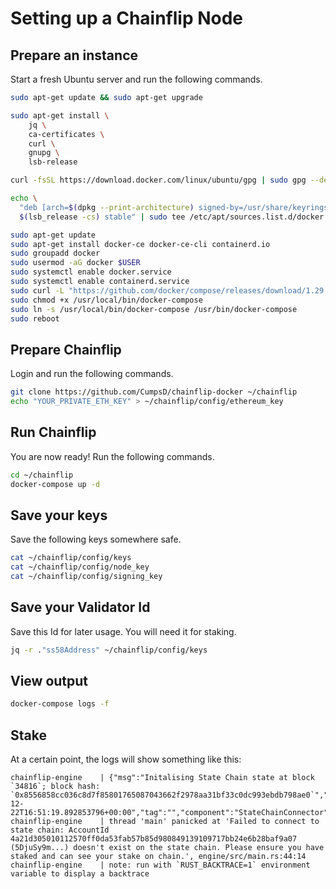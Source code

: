 # Setting up a Chainflip Node

## Prepare an instance

Start a fresh Ubuntu server and run the following commands.

```bash
sudo apt-get update && sudo apt-get upgrade

sudo apt-get install \
    jq \
    ca-certificates \
    curl \
    gnupg \
    lsb-release

curl -fsSL https://download.docker.com/linux/ubuntu/gpg | sudo gpg --dearmor -o /usr/share/keyrings/docker-archive-keyring.gpg

echo \
  "deb [arch=$(dpkg --print-architecture) signed-by=/usr/share/keyrings/docker-archive-keyring.gpg] https://download.docker.com/linux/ubuntu \
  $(lsb_release -cs) stable" | sudo tee /etc/apt/sources.list.d/docker.list > /dev/null

sudo apt-get update
sudo apt-get install docker-ce docker-ce-cli containerd.io
sudo groupadd docker
sudo usermod -aG docker $USER
sudo systemctl enable docker.service
sudo systemctl enable containerd.service
sudo curl -L "https://github.com/docker/compose/releases/download/1.29.2/docker-compose-$(uname -s)-$(uname -m)" -o /usr/local/bin/docker-compose
sudo chmod +x /usr/local/bin/docker-compose
sudo ln -s /usr/local/bin/docker-compose /usr/bin/docker-compose
sudo reboot
```

## Prepare Chainflip

Login and run the following commands.

```bash
git clone https://github.com/CumpsD/chainflip-docker ~/chainflip
echo "YOUR_PRIVATE_ETH_KEY" > ~/chainflip/config/ethereum_key
```

## Run Chainflip

You are now ready! Run the following commands.

```bash
cd ~/chainflip
docker-compose up -d
```

## Save your keys

Save the following keys somewhere safe.

```bash
cat ~/chainflip/config/keys
cat ~/chainflip/config/node_key
cat ~/chainflip/config/signing_key
```

## Save your Validator Id

Save this Id for later usage. You will need it for staking.

```bash
jq -r ."ss58Address" ~/chainflip/config/keys
```

## View output

```bash
docker-compose logs -f
```

## Stake

At a certain point, the logs will show something like this:

```
chainflip-engine    | {"msg":"Initalising State Chain state at block `34816`; block hash: `0x8556858cc036c8d7f85801765087043662f2978aa31bf33c0dc993ebdb798ae0`","level":"INFO","ts":"2021-12-22T16:51:19.892853796+00:00","tag":"","component":"StateChainConnector"}
chainflip-engine    | thread 'main' panicked at 'Failed to connect to state chain: AccountId 4a21d305010112570ff0da53fab57b85d980849139109717bb24e6b28baf9a07 (5DjuSy9m...) doesn't exist on the state chain. Please ensure you have staked and can see your stake on chain.', engine/src/main.rs:44:14
chainflip-engine    | note: run with `RUST_BACKTRACE=1` environment variable to display a backtrace
```
